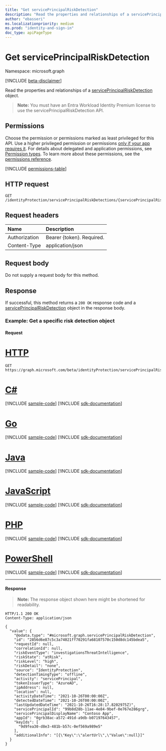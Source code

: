 ```yaml
---
title: "Get servicePrincipalRiskDetection"
description: "Read the properties and relationships of a servicePrincipalRiskDetection object."
author: "ebasseri"
ms.localizationpriority: medium
ms.prod: "identity-and-sign-in"
doc_type: apiPageType
---
```


# Get servicePrincipalRiskDetection
Namespace: microsoft.graph

[!INCLUDE [beta-disclaimer](../../includes/beta-disclaimer.md)]

Read the properties and relationships of a [servicePrincipalRiskDetection](../resources/serviceprincipalriskdetection.md) object.

>**Note:** You must have an Entra Workload Identity Premium license to use the servicePrincipalRiskDetection API.

## Permissions
Choose the permission or permissions marked as least privileged for this API. Use a higher privileged permission or permissions [only if your app requires it](/graph/permissions-overview#best-practices-for-using-microsoft-graph-permissions). For details about delegated and application permissions, see [Permission types](/graph/permissions-overview#permission-types). To learn more about these permissions, see the [permissions reference](/graph/permissions-reference).

<!-- { "blockType": "permissions", "name": "serviceprincipalriskdetection_get" } -->
[!INCLUDE [permissions-table](../includes/permissions/serviceprincipalriskdetection-get-permissions.md)]

## HTTP request

<!-- {
  "blockType": "ignored"
}
-->
``` http
GET /identityProtection/servicePrincipalRiskDetections/{servicePrincipalRiskDetectionId}
```
## Request headers
|Name|Description|
|:---|:---|
|Authorization|Bearer {token}. Required.|
|Content-Type|application/json|

## Request body
Do not supply a request body for this method.

## Response

If successful, this method returns a `200 OK` response code and a [servicePrincipalRiskDetection](../resources/serviceprincipalriskdetection.md) object in the response body.

### Example: Get a specific risk detection object

#### Request


# [HTTP](#tab/http)
<!-- {
  "blockType": "request",
  "name": "get_serviceprincipalriskdetection"
}
-->
``` http
GET https://graph.microsoft.com/beta/identityProtection/servicePrincipalRiskDetections/{servicePrincipalRiskDetectionId}
```

# [C#](#tab/csharp)
[!INCLUDE [sample-code](../includes/snippets/csharp/get-serviceprincipalriskdetection-csharp-snippets.md)]
[!INCLUDE [sdk-documentation](../includes/snippets/snippets-sdk-documentation-link.md)]

# [Go](#tab/go)
[!INCLUDE [sample-code](../includes/snippets/go/get-serviceprincipalriskdetection-go-snippets.md)]
[!INCLUDE [sdk-documentation](../includes/snippets/snippets-sdk-documentation-link.md)]

# [Java](#tab/java)
[!INCLUDE [sample-code](../includes/snippets/java/get-serviceprincipalriskdetection-java-snippets.md)]
[!INCLUDE [sdk-documentation](../includes/snippets/snippets-sdk-documentation-link.md)]

# [JavaScript](#tab/javascript)
[!INCLUDE [sample-code](../includes/snippets/javascript/get-serviceprincipalriskdetection-javascript-snippets.md)]
[!INCLUDE [sdk-documentation](../includes/snippets/snippets-sdk-documentation-link.md)]

# [PHP](#tab/php)
[!INCLUDE [sample-code](../includes/snippets/php/get-serviceprincipalriskdetection-php-snippets.md)]
[!INCLUDE [sdk-documentation](../includes/snippets/snippets-sdk-documentation-link.md)]

# [PowerShell](#tab/powershell)
[!INCLUDE [sample-code](../includes/snippets/powershell/get-serviceprincipalriskdetection-powershell-snippets.md)]
[!INCLUDE [sdk-documentation](../includes/snippets/snippets-sdk-documentation-link.md)]

---

#### Response
>**Note:** The response object shown here might be shortened for readability.
<!-- {
  "blockType": "response",
  "truncated": true,
  "@odata.type": "microsoft.graph.servicePrincipalRiskDetection"
}
-->
``` http
HTTP/1.1 200 OK
Content-Type: application/json

{
  "value": {
    "@odata.type": "#microsoft.graph.servicePrincipalRiskDetection",
    "id": "2856d6e87c5c3a74021ff70291fa68107570c150d8dc145bdea5",
    "requestId": null,
    "correlationId": null,
    "riskEventType": "investigationsThreatIntelligence",
    "riskState": "atRisk",
    "riskLevel": "high",
    "riskDetail": "none",
    "source": "IdentityProtection",
    "detectionTimingType": "offline",
    "activity": "servicePrincipal",
    "tokenIssuerType": "AzureAD",
    "ipAddress": null,
    "location": null,
    "activityDateTime": "2021-10-26T00:00:00Z",
    "detectedDateTime": "2021-10-26T00:00:00Z",
    "lastUpdatedDateTime": "2021-10-26T16:28:17.8202975Z)",
    "servicePrincipalId": "99b8d28b-11ae-4e84-9bef-0e767e286grg",
    "servicePrincipalDisplayName": "Contoso App",
    "appId": "0grb38ac-a572-491d-a9db-b07197643457",
    "keyIds": [
      "9d9fea30-d8e3-481b-b57c-0ef569a989e5"
    ],
    "additionalInfo": "[{\"Key\":\"alertUrl\",\"Value\":null}]"
  }
}
```

